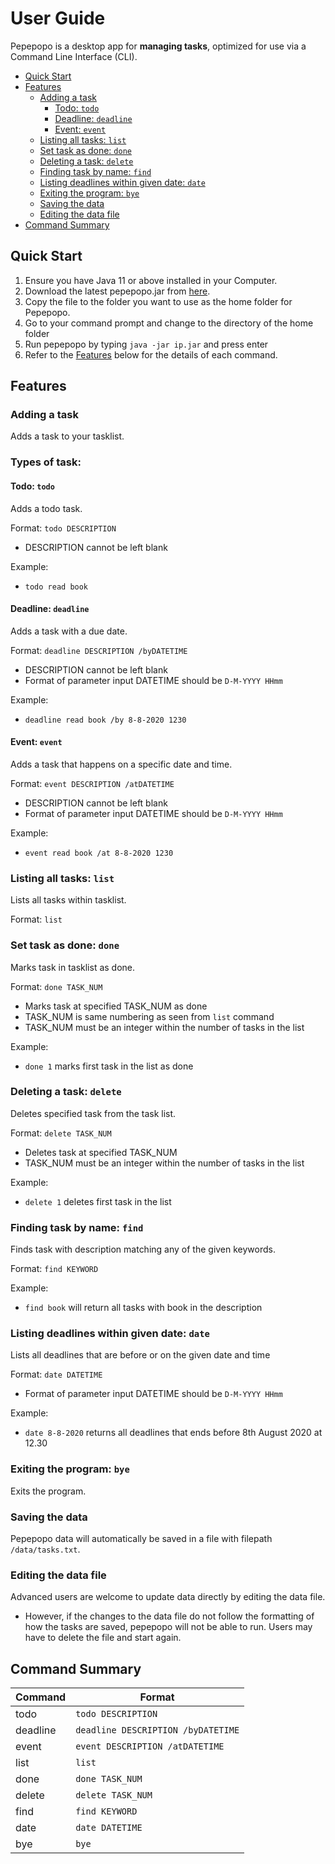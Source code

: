 # User Guide
Pepepopo is a desktop app for **managing tasks**, optimized for use via a Command Line Interface (CLI).
* [Quick Start](#quick-start)
* [Features](#features)
  * [Adding a task](#adding-a-task)
    * [Todo: `todo`](#todo-todo)
    * [Deadline: `deadline`](#deadline-deadline)
    * [Event: `event`](#event-event)
  * [Listing all tasks: `list`](#listing-all-tasks-list)
  * [Set task as done: `done`](#set-task-as-done-done)
  * [Deleting a task: `delete`](#deleting-a-task-delete)
  * [Finding task by name: `find`](#finding-task-by-name-find)
  * [Listing deadlines within given date: `date`](#listing-deadlines-within-given-date-date)
  * [Exiting the program: `bye`](#exiting-the-program-bye)
  * [Saving the data](#saving-the-data)
  * [Editing the data file](#editing-the-data-file)
* [Command Summary](#command-summary)

## Quick Start
1. Ensure you have Java 11 or above installed in your Computer.
2. Download the latest pepepopo.jar from [here](https://github.com/swongts/ip/releases/tag/A-Release).
3. Copy the file to the folder you want to use as the home folder for Pepepopo.
4. Go to your command prompt and change to the directory of the home folder
5. Run pepepopo by typing `java -jar ip.jar` and press enter
6. Refer to the [Features](#features) below for the details of each command.

## Features

### Adding a task
Adds a task to your tasklist.

### Types of task:

#### Todo: `todo`
Adds a todo task.

Format: `todo DESCRIPTION`
* DESCRIPTION cannot be left blank

Example:
* `todo read book`

#### Deadline: `deadline`
Adds a task with a due date.

Format: `deadline DESCRIPTION /byDATETIME`
* DESCRIPTION cannot be left blank
* Format of parameter input DATETIME should be `D-M-YYYY HHmm`

Example:
* `deadline read book /by 8-8-2020 1230`

#### Event: `event`
Adds a task that happens on a specific date and time.

Format: `event DESCRIPTION /atDATETIME`
* DESCRIPTION cannot be left blank
* Format of parameter input DATETIME should be `D-M-YYYY HHmm`

Example:
* `event read book /at 8-8-2020 1230`

### Listing all tasks: `list`
Lists all tasks within tasklist.

Format: `list`

### Set task as done: `done`
Marks task in tasklist as done.

Format: `done TASK_NUM`
* Marks task at specified TASK_NUM as done
* TASK_NUM is same numbering as seen from `list` command
* TASK_NUM must be an integer within the number of tasks in the list

Example: 
* `done 1` marks first task in the list as done

### Deleting a task: `delete`
Deletes specified task from the task list.

Format: `delete TASK_NUM`
* Deletes task at specified TASK_NUM
* TASK_NUM must be an integer within the number of tasks in the list

Example:
* `delete 1` deletes first task in the list

### Finding task by name: `find`
Finds task with description matching any of the given keywords.

Format: `find KEYWORD`

Example: 
* `find book` will return all tasks with book in the description

### Listing deadlines within given date: `date`
Lists all deadlines that are before or on the given date and time

Format: `date DATETIME`
* Format of parameter input DATETIME should be `D-M-YYYY HHmm`

Example:
* `date 8-8-2020` returns all deadlines that ends before 8th August 2020 at 12.30

### Exiting the program: `bye`
Exits the program.

### Saving the data
Pepepopo data will automatically be saved in a file with filepath `/data/tasks.txt`.

### Editing the data file
Advanced users are welcome to update data directly by editing the data file.
* However, if the changes to the data file do not follow the formatting of how the tasks are saved, pepepopo will not be able to run.
Users may have to delete the file and start again.

## Command Summary
Command | Format
------------ | -------------
todo | `todo DESCRIPTION`
deadline | `deadline DESCRIPTION /byDATETIME`
event | `event DESCRIPTION /atDATETIME`
list | `list`
done | `done TASK_NUM`
delete | `delete TASK_NUM`
find | `find KEYWORD`
date | `date DATETIME`
bye| `bye`
